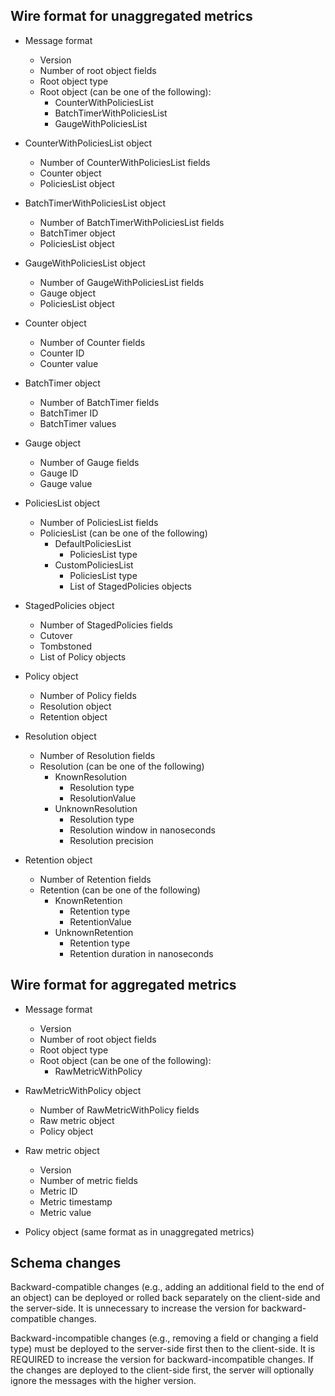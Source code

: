 ## Wire format for unaggregated metrics

* Message format
  * Version
  * Number of root object fields
  * Root object type
  * Root object (can be one of the following):
    * CounterWithPoliciesList
    * BatchTimerWithPoliciesList
    * GaugeWithPoliciesList

* CounterWithPoliciesList object
  * Number of CounterWithPoliciesList fields
  * Counter object
  * PoliciesList object

* BatchTimerWithPoliciesList object
  * Number of BatchTimerWithPoliciesList fields
  * BatchTimer object
  * PoliciesList object

* GaugeWithPoliciesList object
  * Number of GaugeWithPoliciesList fields
  * Gauge object
  * PoliciesList object

* Counter object
  * Number of Counter fields
  * Counter ID
  * Counter value

* BatchTimer object
  * Number of BatchTimer fields
  * BatchTimer ID
  * BatchTimer values

* Gauge object
  * Number of Gauge fields
  * Gauge ID
  * Gauge value

* PoliciesList object
  * Number of PoliciesList fields
  * PoliciesList (can be one of the following)
    * DefaultPoliciesList
      * PoliciesList type
    * CustomPoliciesList
      * PoliciesList type
      * List of StagedPolicies objects

* StagedPolicies object
  * Number of StagedPolicies fields
  * Cutover
  * Tombstoned
  * List of Policy objects

* Policy object
  * Number of Policy fields
  * Resolution object
  * Retention object

* Resolution object
  * Number of Resolution fields
  * Resolution (can be one of the following)
    * KnownResolution
      * Resolution type
      * ResolutionValue
    * UnknownResolution
      * Resolution type
      * Resolution window in nanoseconds
      * Resolution precision

* Retention object
  * Number of Retention fields
  * Retention (can be one of the following)
    * KnownRetention
      * Retention type
      * RetentionValue
    * UnknownRetention
      * Retention type
      * Retention duration in nanoseconds

## Wire format for aggregated metrics

* Message format
  * Version
  * Number of root object fields
  * Root object type
  * Root object (can be one of the following):
    * RawMetricWithPolicy

* RawMetricWithPolicy object
  * Number of RawMetricWithPolicy fields
  * Raw metric object
  * Policy object

* Raw metric object
  * Version
  * Number of metric fields
  * Metric ID
  * Metric timestamp
  * Metric value

* Policy object (same format as in unaggregated metrics)

## Schema changes

Backward-compatible changes (e.g., adding an additional field to the end of an object) can be
deployed or rolled back separately on the client-side and the server-side. It is unnecessary to
increase the version for backward-compatible changes.

Backward-incompatible changes (e.g., removing a field or changing a field type) must be deployed
to the server-side first then to the client-side. It is REQUIRED to increase the version for
backward-incompatible changes. If the changes are deployed to the client-side first, the server
will optionally ignore the messages with the higher version.